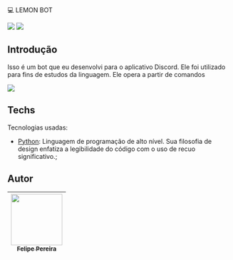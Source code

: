💻​ LEMON BOT

<p align="left">
 
<img src="http://img.shields.io/static/v1?label=STATUS&message=EM%20DESENVOLVIMENTO&color=GREEN&style=for-the-badge"/> 

<img src="https://img.shields.io/aur/license/c?color=gree&label=LICENCE&style=for-the-badge">


## Introdução
Isso é um bot que eu desenvolvi para o aplicativo Discord. Ele foi utilizado para fins de estudos da linguagem. Ele opera a partir de comandos 


<img src="https://cdn.discordapp.com/attachments/953758020750409770/1025618734003535882/lemonbot.png" >

## Techs

Tecnologias usadas:

* [Python](https://www.python.org/): Linguagem de programação de alto nível. Sua filosofia de design enfatiza a legibilidade do código com o uso de recuo significativo.;
## Autor

| [<img src="https://cdn.discordapp.com/attachments/920700154204553226/1013985974004502640/unknown.png" width=115><br><sub>Felipe Pereira</sub>](https://github.com/felipepx) |
| :-------------------------------------------------------------------------------------------------------------------------------------------------------------------------: |
